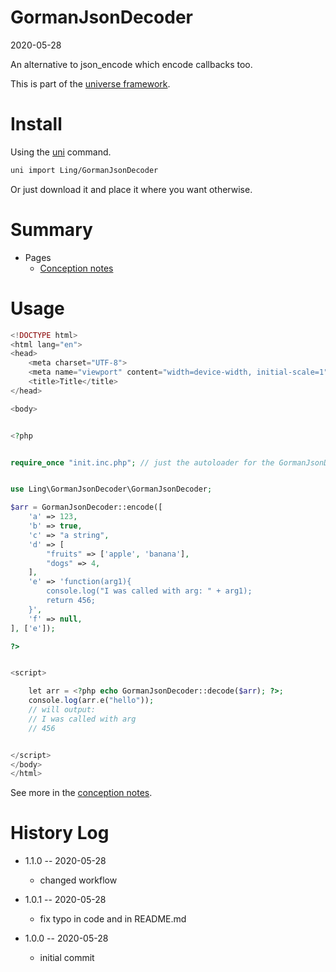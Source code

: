 GormanJsonDecoder
===========
2020-05-28



An alternative to json_encode which encode callbacks too.


This is part of the [universe framework](https://github.com/karayabin/universe-snapshot).


Install
==========
Using the [uni](https://github.com/lingtalfi/universe-naive-importer) command.
```bash
uni import Ling/GormanJsonDecoder
```

Or just download it and place it where you want otherwise.






Summary
===========
- Pages
    - [Conception notes](https://github.com/lingtalfi/GormanJsonDecoder/blob/master/doc/pages/conception-notes.md)


Usage
=========


```php 
<!DOCTYPE html>
<html lang="en">
<head>
    <meta charset="UTF-8">
    <meta name="viewport" content="width=device-width, initial-scale=1">
    <title>Title</title>
</head>

<body>


<?php


require_once "init.inc.php"; // just the autoloader for the GormanJsonDecoder


use Ling\GormanJsonDecoder\GormanJsonDecoder;

$arr = GormanJsonDecoder::encode([
    'a' => 123,
    'b' => true,
    'c' => "a string",
    'd' => [
        "fruits" => ['apple', 'banana'],
        "dogs" => 4,
    ],
    'e' => 'function(arg1){
        console.log("I was called with arg: " + arg1);
        return 456;
    }',
    'f' => null,
], ['e']);

?>


<script>

    let arr = <?php echo GormanJsonDecoder::decode($arr); ?>;
    console.log(arr.e("hello"));
    // will output:
    // I was called with arg
    // 456


</script>
</body>
</html>
```


See more in the [conception notes](https://github.com/lingtalfi/GormanJsonDecoder/blob/master/doc/pages/conception-notes.md).





History Log
=============

- 1.1.0 -- 2020-05-28

    - changed workflow
    
- 1.0.1 -- 2020-05-28

    - fix typo in code and in README.md
    
- 1.0.0 -- 2020-05-28

    - initial commit